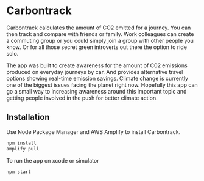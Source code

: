# Carbontrack

Carbontrack calculates the amount of CO2 emitted for a journey. You can then track and compare with friends or family. Work colleagues can create a commuting group or you could simply join a group with other people you know. Or for all those secret green introverts out there the option to ride solo.

The app was built to create awareness for the amount of C02 emissions produced on everyday journeys by car. And provides alternative travel options showing real-time emission savings. Climate change is currently one of the biggest issues facing the planet right now. Hopefully this app can go a small way to increasing awareness around this important topic and getting people involved in the push for better climate action.

## Installation

Use Node Package Manager and AWS Amplify to install Carbontrack.

```bash
npm install
amplify pull
```

To run the app on xcode or simulator

```bash
npm start
```
